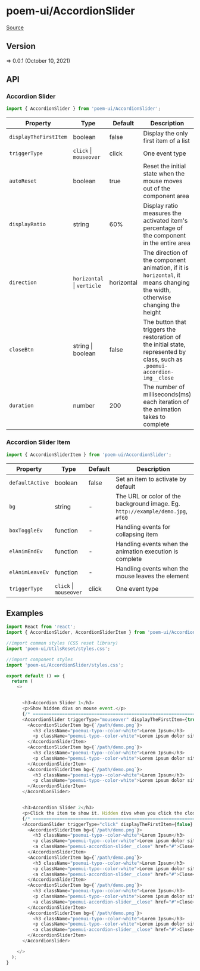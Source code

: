 # poem-ui/AccordionSlider

[Source](https://github.com/xizon/poem-ui/tree/main/src/AccordionSlider)

## Version

=> 0.0.1 (October 10, 2021)

## API

### Accordion Slider
```js
import { AccordionSlider } from 'poem-ui/AccordionSlider';
```
| Property | Type | Default | Description |
| --- | --- | --- | --- |
| `displayTheFirstItem` | boolean | false | Display the only first item of a list |
| `triggerType` | `click` \| `mouseover`  | click | One event type |
| `autoReset` | boolean | true | Reset the initial state when the mouse moves out of the component area |
| `displayRatio` | string | 60% | Display ratio measures the activated item's percentage of the component in the entire area |
| `direction` | `horizontal` \| `verticle` | horizontal | The direction of the component animation, if it is `horizontal`, it means changing the width, otherwise changing the height |
| `closeBtn` | string \| boolean | false | The button that triggers the restoration of the initial state, represented by class, such as `.poemui-accordion-img__close` |
| `duration` | number | 200 | The number of milliseconds(ms) each iteration of the animation takes to complete |



### Accordion Slider Item
```js
import { AccordionSliderItem } from 'poem-ui/AccordionSlider';
```
| Property | Type | Default | Description |
| --- | --- | --- | --- |
| `defaultActive` | boolean | false | Set an item to activate by default |
| `bg` | string | - | The URL or color of the background image. Eg. `http://example/demo.jpg`, `#f60` |
| `boxToggleEv` | function | - | Handling events for collapsing item |
| `elAnimEndEv` | function | - | Handling events when the animation execution is complete |
| `elAnimLeaveEv` | function | - | Handling events when the mouse leaves the element |
| `triggerType` | `click` \| `mouseover`  | click | One event type |




## Examples

```js
import React from 'react';
import { AccordionSlider, AccordionSliderItem } from 'poem-ui/AccordionSlider';

//import common styles (CSS reset library)
import 'poem-ui/UtilsReset/styles.css'; 

//import component styles
import 'poem-ui/AccordionSlider/styles.css';

export default () => {
  return (
    <>


      <h3>Accordion Slider 1</h3>
      <p>Show hidden divs on mouse event.</p>
      {/* ================================================================== */}
      <AccordionSlider triggerType="mouseover" displayTheFirstItem={true} autoReset={true} displayRatio="50%" direction="horizontal" closeBtn={false}>
        <AccordionSliderItem bg={`/path/demo.png`}>
          <h3 className="poemui-typo--color-white">Lorem Ipsum</h3>
          <p className="poemui-typo--color-white">Lorem ipsum dolor sit amet, consectetur adipiscing elit, Lorem ipsum dolor sit amet, consectetur adipiscing elit</p>
        </AccordionSliderItem>
        <AccordionSliderItem bg={`/path/demo.png`}>
          <h3 className="poemui-typo--color-white">Lorem Ipsum</h3>
          <p className="poemui-typo--color-white">Lorem ipsum dolor sit amet, consectetur adipiscing elit</p>
        </AccordionSliderItem>
        <AccordionSliderItem bg={`/path/demo.png`}>
          <h3 className="poemui-typo--color-white">Lorem Ipsum</h3>
          <p className="poemui-typo--color-white">Lorem ipsum dolor sit amet, consectetur adipiscing elit</p>
        </AccordionSliderItem>
      </AccordionSlider>


      <h3>Accordion Slider 2</h3>
      <p>Click the item to show it. Hidden divs when you click the close button.</p>
      {/* ================================================================== */}
      <AccordionSlider triggerType="click" displayTheFirstItem={false} autoReset={false} displayRatio="60%" direction="horizontal" closeBtn=".poemui-accordion-slider__close">
        <AccordionSliderItem bg={`/path/demo.png`}>
          <h3 className="poemui-typo--color-white">Lorem Ipsum</h3>
          <p className="poemui-typo--color-white">Lorem ipsum dolor sit amet, consectetur adipiscing elit, Lorem ipsum dolor sit amet, consectetur adipiscing elit</p>
          <a className="poemui-accordion-slider__close" href="#">Close</a>
        </AccordionSliderItem>
        <AccordionSliderItem bg={`/path/demo.png`}>
          <h3 className="poemui-typo--color-white">Lorem Ipsum</h3>
          <p className="poemui-typo--color-white">Lorem ipsum dolor sit amet, consectetur adipiscing elit</p>
          <a className="poemui-accordion-slider__close" href="#">Close</a>
        </AccordionSliderItem>
        <AccordionSliderItem bg={`/path/demo.png`}>
          <h3 className="poemui-typo--color-white">Lorem Ipsum</h3>
          <p className="poemui-typo--color-white">Lorem ipsum dolor sit amet, consectetur adipiscing elit</p>
          <a className="poemui-accordion-slider__close" href="#">Close</a>
        </AccordionSliderItem>
        <AccordionSliderItem bg={`/path/demo.png`}>
          <h3 className="poemui-typo--color-white">Lorem Ipsum</h3>
          <p className="poemui-typo--color-white">Lorem ipsum dolor sit amet, consectetur adipiscing elit</p>
          <a className="poemui-accordion-slider__close" href="#">Close</a>
        </AccordionSliderItem>
      </AccordionSlider>

    </>
  );
}

```